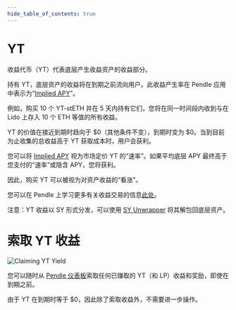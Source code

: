 ```yaml
---
hide_table_of_contents: true
---
```


# YT

收益代币（YT）代表底层产生收益资产的收益部分。

持有 YT，底层资产的收益将在到期之前流向用户。此收益产生率在 Pendle 应用中表示为“[Implied APY](https://docs.pendle.finance/ProtocolMechanics/Glossary)”。

例如，购买 10 个 YT-stETH 并在 5 天内持有它们，您将在同一时间段内收到与在 Lido 上存入 10 个 ETH 等值的所有收益。

YT 的价值在接近到期时趋向于 $0（其他条件不变），到期时变为 $0。当到目前为止收集的总收益高于 YT 获取成本时，用户会获利。

您可以将 [Implied APY](https://docs.pendle.finance/ProtocolMechanics/Glossary) 视为市场定价 YT 的“速率”。如果平均底层 APY 最终高于您支付的“速率”或隐含 APY，您将获利。

因此，购买 YT 可以被视为对资产收益的“看涨”。

您可以在 Pendle 上学习更多有关收益交易的信息[此处](https://app.pendle.finance/trade/education/learn)。

注意：YT 收益以 SY 形式分发，可以使用 [SY Unwrapper](https://docs.pendle.finance/ProtocolMechanics/YieldTokenization/SY) 将其解包回底层资产。

# 索取 YT 收益

![Claiming YT Yield](/img/ProtocolMechanics/claiming-yt-yield.png "Claiming YT Yield")

您可以随时从 [Pendle 仪表板](https://app.pendle.finance/trade/dashboard/overview?timeframe=allTime&inUsd=false)索取任何已赚取的 YT（和 LP）收益和奖励，即使在到期之前。

由于 YT 在到期时等于 $0，因此除了索取收益外，不需要进一步操作。
